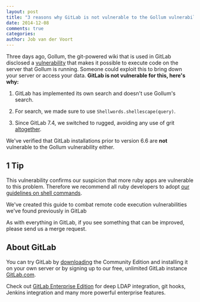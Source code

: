 ```yaml
---
layout: post
title: "3 reasons why GitLab is not vulnerable to the Gollum vulnerability and 1 tip"
date: 2014-12-08
comments: true
categories:
author: Job van der Voort
---
```


Three days ago, Gollum, the git-powered wiki that is used in GitLab disclosed a
[vulnerability](https://github.com/gollum/gollum/issues/913) that makes it possible to execute code on the
server that Gollum is running. Someone could exploit this to bring down your server or access your data.
**GitLab is not vulnerable for this, here's why:**

<!-- more -->

1. GitLab has implemented its own search and doesn't use Gollum's search.

2. For search, we made sure to use `Shellwords.shellescape(query)`.

3. Since GitLab 7.4, we switched to rugged, avoiding any use of grit [altogether](https://gitlab.com/gitlab-org/gitlab_git/blob/master/lib/gitlab_git/repository.rb#L194).

We've verified that GitLab installations prior to version 6.6 are **not** vulnerable
to the Gollum vulnerability either.

## 1 Tip

This vulnerability confirms our suspicion that more ruby apps are vulnerable to this problem.
Therefore we recommend all ruby developers to adopt [our guidelines on shell commands](https://gitlab.com/gitlab-org/gitlab-ce/blob/master/doc/development/shell_commands.md).

We've created this guide to combat remote code execution vulnerabilities we've found previously in GitLab

As with everything in GitLab, if you see something that can be improved, please send us a merge request.

## About GitLab

You can try GitLab by [downloading](https://about.gitlab.com/downloads/) the Community Edition and installing it on your own server or by signing up to our free, unlimited GitLab instance [GitLab.com](https://gitlab.com/users/sign_up).

Check out [GitLab Enterprise Edition](https://about.gitlab.com/features/#enterprise) for deep LDAP integration, git hooks, Jenkins integration and many more powerful enterprise features.
